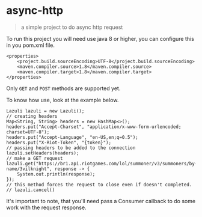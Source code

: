 # async-http
> a simple project to do async http request


To run this project you will need use java 8 or higher, you can configure this in you pom.xml file.
``` 
<properties>
    <project.build.sourceEncoding>UTF-8</project.build.sourceEncoding>
    <maven.compiler.source>1.8</maven.compiler.source>
    <maven.compiler.target>1.8</maven.compiler.target>
</properties>
```

Only ```GET``` and ```POST``` methods are supported yet.


To know how use, look at the example below.

```
Lazuli lazuli = new Lazuli();
// creating headers
Map<String, String> headers = new HashMap<>();
headers.put("Accept-Charset", "application/x-www-form-urlencoded; charset=UTF-8");
headers.put("Accept-Language", "en-US,en;q=0.5");
headers.put("X-Riot-Token", "{token}");
// passing headers to be added to the connection
lazuli.setHeaders(headers);
// make a GET request
lazuli.get("https://br1.api.riotgames.com/lol/summoner/v3/summoners/by-name/3vilknight", response -> {
    System.out.println(response);
});
// this method forces the request to close even if doesn't completed.
// lazuli.cancel()
```

It's important to note, that you'll need pass a Consumer callback to do some work with the request response.
